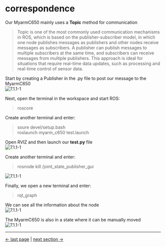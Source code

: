 # correspondence
  Our MyarmC650 mainly uses a **Topic** method for communication    
   
   > Topic is one of the most commonly used communication mechanisms in ROS, which is based on the publisher-subscriber model, in which one node publishes messages as publishers and other nodes receive messages as subscribers. A publisher can publish messages to multiple subscribers at the same time, and subscribers can receive messages from multiple publishers. This approach is ideal for situations that require real-time data updates, such as processing and real-time control of sensor data.    

Start by creating a Publisher in the .py file to post our message to the MyarmC650     
<img src="../../../resources/4-FunctionsAndApplications/6-SDKDevelopment/5.2 -DevelopmentAndUseBasedOnROS1/1_download/publisher.jpg" alt="7.1.1-1" style="zoom:100%;" />   

Next, open the terminal in the workspace and start ROS:    
> roscore

Create another terminal and enter:    
> soure devel/setup.bash  
> roslaunch myarm_c650 test.launch

Open RVIZ and then launch our **test.py** file    
<img src="../../../resources/4-FunctionsAndApplications/6-SDKDevelopment/5.2 -DevelopmentAndUseBasedOnROS1/1_download/runpython2.jpg" alt="7.1.1-1" style="zoom:100%;" />   

Create another terminal and enter:  
> rosnode kill /joint_state_publisher_gui  

<img src="../../../resources/4-FunctionsAndApplications/6-SDKDevelopment/5.2 -DevelopmentAndUseBasedOnROS1/1_download/kill1.jpg" alt="7.1.1-1" style="zoom:100%;" />   

Finally, we open a new terminal and enter:  
> rqt_graph 

We can see all the information about the node    
<img src="../../../resources/4-FunctionsAndApplications/6-SDKDevelopment/5.2 -DevelopmentAndUseBasedOnROS1/1_download/publisher1.jpg" alt="7.1.1-1" style="zoom:100%;" /> 

The MyarmC650 is also in a state where it can be manually moved    
<img src="../../../resources/4-FunctionsAndApplications/6-SDKDevelopment/5.2 -DevelopmentAndUseBasedOnROS1/1_download/launch6.jpg" alt="7.1.1-1" style="zoom:100%;" /> 

---

[← last page](3_ROScode.md) | [next section →](../6.3-DevelopmentAndUseBasedOnROS2/1_download.md)